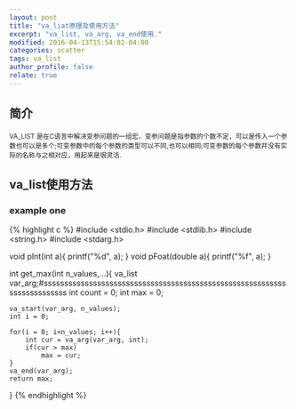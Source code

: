 ```yaml
---
layout: post
title: "va_liat原理及使用方法"
excerpt: "va_list, va_arg, va_end使用."
modified: 2016-04-13T15:54:02-04:00
categories: scatter
tags: va_list
author_profile: false
relate: true
---
```



## 简介 ##

<small>VA_LIST 是在C语言中解决变参问题的一组宏，变参问题是指参数的个数不定，可以是传入一个参数也可以是多个;可变参数中的每个参数的类型可以不同,也可以相同;可变参数的每个参数并没有实际的名称与之相对应，用起来是很灵活.</small>

## va_list使用方法 ##

### example one ####

{% highlight c %}
#include <stdio.h>
#include <stdlib.h>
#include <string.h>
#include <stdarg.h>

void pInt(int a){
	printf("%d", a);
}
void pFoat(double a){
	printf("%f", a);
}

int get_max(int n_values,...){
	va_list var_arg;#sssssssssssssssssssssssssssssssssssssssssssssssssssssssssssssssssssssssss
	int count = 0;
	int max = 0;

	va_start(var_arg, n_values);
	int i = 0;

	for(i = 0; i<n_values; i++){
		int cur = va_arg(var_arg, int);
		if(cur > max)
			max = cur;
	}
	va_end(var_arg);
	return max;
}
{% endhighlight %}


